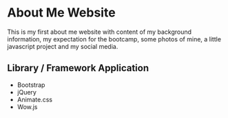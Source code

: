 # About Me Website

This is my first about me website with content of my background information, my expectation for the bootcamp, some photos of mine, a little javascript project and my social media.

## Library / Framework Application
* Bootstrap
* jQuery
* Animate.css
* Wow.js